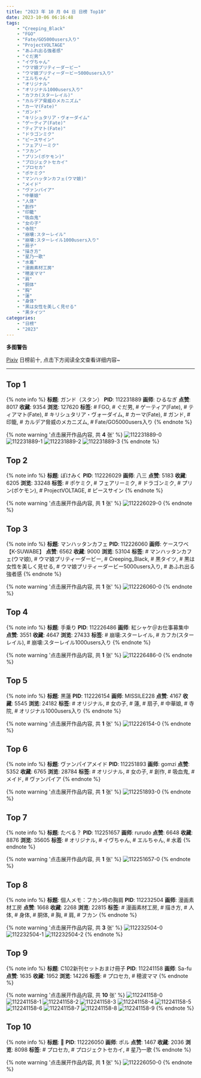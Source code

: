 ```yaml
---
title: "2023 年 10 月 04 日 日榜 Top10"
date: 2023-10-06 06:16:48
tags:
    - "Creeping_Black"
    - "FGO"
    - "Fate/GO5000users入り"
    - "ProjectVOLTAGE"
    - "あふれ出る強者感"
    - "ぐだ男"
    - "イヴちゃん"
    - "ウマ娘プリティーダービー"
    - "ウマ娘プリティーダービー5000users入り"
    - "エルちゃん"
    - "オリジナル"
    - "オリジナル1000users入り"
    - "カフカ(スターレイル)"
    - "カルデア脅威のメカニズム"
    - "カーマ(Fate)"
    - "ガンド"
    - "キリシュタリア・ヴォーダイム"
    - "ゲーティア(Fate)"
    - "ティアマト(Fate)"
    - "ドラゴンミク"
    - "ピースサイン"
    - "フェアリーミク"
    - "フカン"
    - "プリン(ポケモン)"
    - "プロジェクトセカイ"
    - "プロセカ"
    - "ポケミク"
    - "マンハッタンカフェ(ウマ娘)"
    - "メイド"
    - "ヴァンパイア"
    - "中華娘"
    - "人体"
    - "創作"
    - "印籠"
    - "吸血鬼"
    - "女の子"
    - "寺院"
    - "崩壊:スターレイル"
    - "崩壊:スターレイル1000users入り"
    - "扇子"
    - "描き方"
    - "星乃一歌"
    - "水着"
    - "漫画素材工房"
    - "穂波ママ"
    - "肩"
    - "胴体"
    - "胸"
    - "蓮"
    - "身体"
    - "黒は女性を美しく見せる"
    - "黒タイツ"
categories:
    - "日榜"
    - "2023"
---
```


<i class="fa fa-triangle-exclamation"></i>**多图警告**<i class="fa fa-triangle-exclamation"></i>

[Pixiv](https://www.pixiv.net/) 日榜前十, 点击下方阅读全文查看详细内容~

<!-- more -->

---

## Top 1

{% note info %}
**标题**: ガンド（スタン）
**PID**: 112231889 **画师**: ひるなぎ
**点赞**: 8017 **收藏**: 9354 **浏览**: 127620
**标签**: # FGO, # ぐだ男, # ゲーティア(Fate), # ティアマト(Fate), # キリシュタリア・ヴォーダイム, # カーマ(Fate), # ガンド, # 印籠, # カルデア脅威のメカニズム, # Fate/GO5000users入り
{% endnote %}

{% note warning '点击展开作品内容, 共 **4** 张' %}
![112231889-0](https://i.pixiv.re/img-original/img/2023/10/03/06/00/03/112231889_p0.jpg)
![112231889-1](https://i.pixiv.re/img-original/img/2023/10/03/06/00/03/112231889_p1.jpg)
![112231889-2](https://i.pixiv.re/img-original/img/2023/10/03/06/00/03/112231889_p2.jpg)
![112231889-3](https://i.pixiv.re/img-original/img/2023/10/03/06/00/03/112231889_p3.jpg)
{% endnote %}

## Top 2

{% note info %}
**标题**: ぽけみく
**PID**: 112226029 **画师**: 八三
**点赞**: 5183 **收藏**: 6205 **浏览**: 33248
**标签**: # ポケミク, # フェアリーミク, # ドラゴンミク, # プリン(ポケモン), # ProjectVOLTAGE, # ピースサイン
{% endnote %}

{% note warning '点击展开作品内容, 共 **1** 张' %}
![112226029-0](https://i.pixiv.re/img-original/img/2023/10/03/00/00/06/112226029_p0.jpg)
{% endnote %}

## Top 3

{% note info %}
**标题**: マンハッタンカフェ
**PID**: 112226060 **画师**: ケースワベ【K-SUWABE】
**点赞**: 6562 **收藏**: 9000 **浏览**: 53104
**标签**: # マンハッタンカフェ(ウマ娘), # ウマ娘プリティーダービー, # Creeping_Black, # 黒タイツ, # 黒は女性を美しく見せる, # ウマ娘プリティーダービー5000users入り, # あふれ出る強者感
{% endnote %}

{% note warning '点击展开作品内容, 共 **1** 张' %}
![112226060-0](https://i.pixiv.re/img-original/img/2023/10/03/00/00/11/112226060_p0.jpg)
{% endnote %}

## Top 4

{% note info %}
**标题**: 手乗り
**PID**: 112226486 **画师**: 紅シャケ＠お仕事募集中
**点赞**: 3551 **收藏**: 4647 **浏览**: 27433
**标签**: # 崩壊:スターレイル, # カフカ(スターレイル), # 崩壊:スターレイル1000users入り
{% endnote %}

{% note warning '点击展开作品内容, 共 **1** 张' %}
![112226486-0](https://i.pixiv.re/img-original/img/2023/10/03/00/05/50/112226486_p0.jpg)
{% endnote %}

## Top 5

{% note info %}
**标题**: 黒蓮
**PID**: 112226154 **画师**: MISSILE228
**点赞**: 4167 **收藏**: 5545 **浏览**: 24182
**标签**: # オリジナル, # 女の子, # 蓮, # 扇子, # 中華娘, # 寺院, # オリジナル1000users入り
{% endnote %}

{% note warning '点击展开作品内容, 共 **1** 张' %}
![112226154-0](https://i.pixiv.re/img-original/img/2023/10/03/00/00/29/112226154_p0.jpg)
{% endnote %}

## Top 6

{% note info %}
**标题**: ヴァンパイアメイド
**PID**: 112251893 **画师**: gomzi
**点赞**: 5352 **收藏**: 6765 **浏览**: 28784
**标签**: # オリジナル, # 女の子, # 創作, # 吸血鬼, # メイド, # ヴァンパイア
{% endnote %}

{% note warning '点击展开作品内容, 共 **1** 张' %}
![112251893-0](https://i.pixiv.re/img-original/img/2023/10/04/00/01/39/112251893_p0.jpg)
{% endnote %}

## Top 7

{% note info %}
**标题**: たべる？
**PID**: 112251657 **画师**: rurudo
**点赞**: 6648 **收藏**: 8876 **浏览**: 35605
**标签**: # オリジナル, # イヴちゃん, # エルちゃん, # 水着
{% endnote %}

{% note warning '点击展开作品内容, 共 **1** 张' %}
![112251657-0](https://i.pixiv.re/img-original/img/2023/10/04/00/00/12/112251657_p0.png)
{% endnote %}

## Top 8

{% note info %}
**标题**: 個人メモ：フカン時の胸肩
**PID**: 112232504 **画师**: 漫画素材工房
**点赞**: 1668 **收藏**: 2268 **浏览**: 22815
**标签**: # 漫画素材工房, # 描き方, # 人体, # 身体, # 胴体, # 胸, # 肩, # フカン
{% endnote %}

{% note warning '点击展开作品内容, 共 **3** 张' %}
![112232504-0](https://i.pixiv.re/img-original/img/2023/10/03/07/00/07/112232504_p0.jpg)
![112232504-1](https://i.pixiv.re/img-original/img/2023/10/03/07/00/07/112232504_p1.jpg)
![112232504-2](https://i.pixiv.re/img-original/img/2023/10/03/07/00/07/112232504_p2.jpg)
{% endnote %}

## Top 9

{% note info %}
**标题**: C102新刊セットおまけ冊子
**PID**: 112241158 **画师**: Sa-fu
**点赞**: 1635 **收藏**: 1952 **浏览**: 14226
**标签**: # プロセカ, # 穂波ママ
{% endnote %}

{% note warning '点击展开作品内容, 共 **10** 张' %}
![112241158-0](https://i.pixiv.re/img-original/img/2023/10/03/17/35/02/112241158_p0.jpg)
![112241158-1](https://i.pixiv.re/img-original/img/2023/10/03/17/35/02/112241158_p1.jpg)
![112241158-2](https://i.pixiv.re/img-original/img/2023/10/03/17/35/02/112241158_p2.jpg)
![112241158-3](https://i.pixiv.re/img-original/img/2023/10/03/17/35/02/112241158_p3.jpg)
![112241158-4](https://i.pixiv.re/img-original/img/2023/10/03/17/35/02/112241158_p4.jpg)
![112241158-5](https://i.pixiv.re/img-original/img/2023/10/03/17/35/02/112241158_p5.jpg)
![112241158-6](https://i.pixiv.re/img-original/img/2023/10/03/17/35/02/112241158_p6.jpg)
![112241158-7](https://i.pixiv.re/img-original/img/2023/10/03/17/35/02/112241158_p7.jpg)
![112241158-8](https://i.pixiv.re/img-original/img/2023/10/03/17/35/02/112241158_p8.jpg)
![112241158-9](https://i.pixiv.re/img-original/img/2023/10/03/17/35/02/112241158_p9.jpg)
{% endnote %}

## Top 10

{% note info %}
**标题**: 💙
**PID**: 112226050 **画师**: ポル
**点赞**: 1467 **收藏**: 2036 **浏览**: 8098
**标签**: # プロセカ, # プロジェクトセカイ, # 星乃一歌
{% endnote %}

{% note warning '点击展开作品内容, 共 **1** 张' %}
![112226050-0](https://i.pixiv.re/img-original/img/2023/10/03/00/00/10/112226050_p0.png)
{% endnote %}
